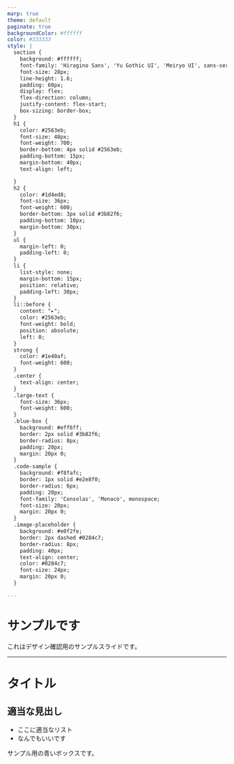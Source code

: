```yaml
---
marp: true
theme: default
paginate: true
backgroundColor: #ffffff
color: #333333
style: |
  section {
    background: #ffffff;
    font-family: 'Hiragino Sans', 'Yu Gothic UI', 'Meiryo UI', sans-serif;
    font-size: 28px;
    line-height: 1.6;
    padding: 60px;
    display: flex;
    flex-direction: column;
    justify-content: flex-start;
    box-sizing: border-box;
  }
  h1 {
    color: #2563eb;
    font-size: 48px;
    font-weight: 700;
    border-bottom: 4px solid #2563eb;
    padding-bottom: 15px;
    margin-bottom: 40px;
    text-align: left;

  }
  h2 {
    color: #1d4ed8;
    font-size: 36px;
    font-weight: 600;
    border-bottom: 3px solid #3b82f6;
    padding-bottom: 10px;
    margin-bottom: 30px;
  }
  ul {
    margin-left: 0;
    padding-left: 0;
  }
  li {
    list-style: none;
    margin-bottom: 15px;
    position: relative;
    padding-left: 30px;
  }
  li::before {
    content: "▸";
    color: #2563eb;
    font-weight: bold;
    position: absolute;
    left: 0;
  }
  strong {
    color: #1e40af;
    font-weight: 600;
  }
  .center {
    text-align: center;
  }
  .large-text {
    font-size: 36px;
    font-weight: 600;
  }
  .blue-box {
    background: #eff6ff;
    border: 2px solid #3b82f6;
    border-radius: 8px;
    padding: 20px;
    margin: 20px 0;
  }
  .code-sample {
    background: #f8fafc;
    border: 1px solid #e2e8f0;
    border-radius: 6px;
    padding: 20px;
    font-family: 'Consolas', 'Monaco', monospace;
    font-size: 20px;
    margin: 20px 0;
  }
  .image-placeholder {
    background: #e0f2fe;
    border: 2px dashed #0284c7;
    border-radius: 8px;
    padding: 40px;
    text-align: center;
    color: #0284c7;
    font-size: 24px;
    margin: 20px 0;
  }

---
```


# サンプルです

これはデザイン確認用のサンプルスライドです。


---
# タイトル
## 適当な見出し

- ここに適当なリスト
- なんでもいいです

<div class="blue-box">
サンプル用の青いボックスです。
</div>